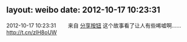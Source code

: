 layout: weibo
date: 2012-10-17 10:23:31
---
2012-10-17 10:23:31  &nbsp;&nbsp;&nbsp;&nbsp;&nbsp;&nbsp; 来自 <a href="http://app.weibo.com/t/feed/cUcI1A" rel="nofollow">分享按钮</a>
这个故事看了让人有些唏嘘啊…… http://t.cn/zlH8oUW ​​​
